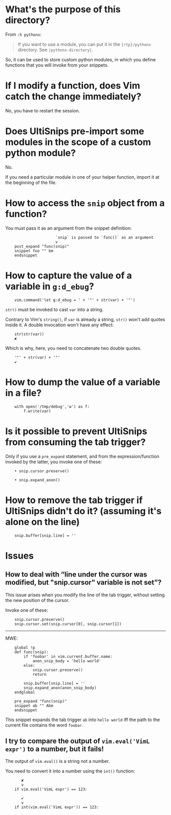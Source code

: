 # What's the purpose of this directory?

From `:h pythonx`:

> If you want to use a module, you can put it in the `{rtp}/pythonx` directory.
> See `|pythonx-directory|`.

So, it can be used to store custom python modules, in which you define functions
that you will invoke from your snippets.

# If I modify a function, does Vim catch the change immediately?

No, you have to restart the session.

# Does UltiSnips pre-import some modules in the scope of a custom python module?

No.

If you need a particular module in one of your helper function, import it at the
beginning of the file.

# How to access the `snip` object from a function?

You must pass it as an argument from the snippet definition:

                          `snip` is passed to `func()` as an argument
                          v
        post_expand "func(snip)"
        snippet foo "" bm
        endsnippet

# How to capture the value of a variable in `g:d_ebug`?

        vim.command('let g:d_ebug = ' + '"' + str(var) + '"')

`str()` must be invoked to cast `var` into a string.

Contrary to  Vim's `string()`, if `var`  is already a string,  `str()` won't add
quotes inside it.
A double invocation won't have any effect:

        str(str(var))
        ✘

Which is why, here, you need to concatenate two double quotes.

        '"' + str(var) + '"'
        ✔

# How to dump the value of a variable in a file?

        with open('/tmp/debug','w') as f:
            f.write(var)

# Is it possible to prevent UltiSnips from consuming the tab trigger?

Only  if you  use a  `pre_expand`  statement, and  from the  expression/function
invoked by the latter, you invoke one of these:

        • snip.cursor.preserve()

        • snip.expand_anon()

# How to remove the tab trigger if UltiSnips didn't do it?   (assuming it's alone on the line)

        snip.buffer[snip.line] = ''

##
# Issues
## How to deal with “line under the cursor was modified, but "snip.cursor" variable is not set”?

This issue arises when  you modify the line of the  tab trigger, without setting
the new position of the cursor.

Invoke one of these:

        snip.cursor.preserve()
        snip.cursor.set(snip.cursor[0], snip.cursor[1])

---

MWE:

        global !p
        def func(snip):
            if 'foobar' in vim.current.buffer.name:
                anon_snip_body = 'hello world'
            else:
                snip.cursor.preserve()
                return

            snip.buffer[snip.line] = ''
            snip.expand_anon(anon_snip_body)
        endglobal

        pre_expand "func(snip)"
        snippet ab "" Abm
        endsnippet

This snippet expands the tab trigger `ab` into `hello world` iff the path to the
current file contains the word `foobar`.

## I try to compare the output of `vim.eval('VimL expr')` to a number, but it fails!

The output of `vim.eval()` is a string not a number.

You need to convert it into a number using the `int()` function:

           ✘
           v
        if vim.eval('VimL expr') == 123:

           ✔
           v
        if int(vim.eval('VimL expr')) == 123:

